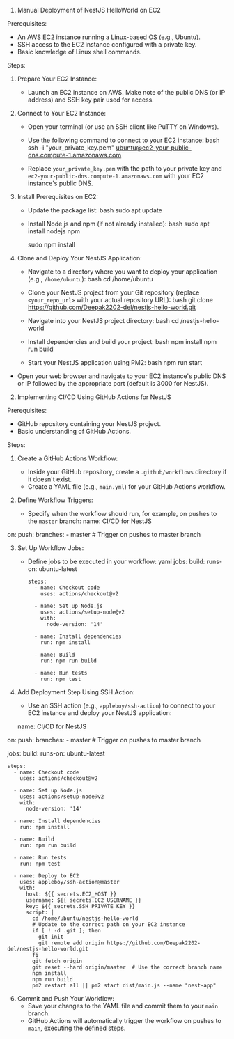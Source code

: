  1. Manual Deployment of NestJS HelloWorld on EC2

 Prerequisites:
- An AWS EC2 instance running a Linux-based OS (e.g., Ubuntu).
- SSH access to the EC2 instance configured with a private key.
- Basic knowledge of Linux shell commands.

 Steps:

1. Prepare Your EC2 Instance:
   - Launch an EC2 instance on AWS. Make note of the public DNS (or IP address) and SSH key pair used for access.

2. Connect to Your EC2 Instance:
   - Open your terminal (or use an SSH client like PuTTY on Windows).
   - Use the following command to connect to your EC2 instance:
     bash
     ssh -i "your_private_key.pem" ubuntu@ec2-your-public-dns.compute-1.amazonaws.com
     
   - Replace `your_private_key.pem` with the path to your private key and `ec2-your-public-dns.compute-1.amazonaws.com` with your EC2 instance's public DNS.

3. Install Prerequisites on EC2:
   - Update the package list:
     bash
     sudo apt update
     
   - Install Node.js and npm (if not already installed):
     bash
     sudo apt install nodejs npm
     
     sudo npm install 
     

4. Clone and Deploy Your NestJS Application:
   - Navigate to a directory where you want to deploy your application (e.g., `/home/ubuntu`):
     bash
     cd /home/ubuntu
     
   - Clone your NestJS project from your Git repository (replace `<your_repo_url>` with your actual repository URL):
     bash
     git clone https://github.com/Deepak2202-del/nestjs-hello-world.git
     
   - Navigate into your NestJS project directory:
     bash
     cd /nestjs-hello-world
     
   - Install dependencies and build your project:
     bash
     npm install
     npm run build
     
   - Start your NestJS application using PM2:
     bash
     npm run start
 - Open your web browser and navigate to your EC2 instance's public DNS or IP followed by the appropriate port (default is 3000 for NestJS).

 2. Implementing CI/CD Using GitHub Actions for NestJS

 Prerequisites:
- GitHub repository containing your NestJS project.
- Basic understanding of GitHub Actions.

 Steps:

1. Create a GitHub Actions Workflow:
   - Inside your GitHub repository, create a `.github/workflows` directory if it doesn't exist.
   - Create a YAML file (e.g., `main.yml`) for your GitHub Actions workflow.

2. Define Workflow Triggers:
   - Specify when the workflow should run, for example, on pushes to the `master` branch:
name: CI/CD for NestJS

on:
  push:
    branches:
      - master  # Trigger on pushes to master branch


3. Set Up Workflow Jobs:
   - Define jobs to be executed in your workflow:
     yaml
     jobs:
       build:
         runs-on: ubuntu-latest

         steps:
           - name: Checkout code
             uses: actions/checkout@v2

           - name: Set up Node.js
             uses: actions/setup-node@v2
             with:
               node-version: '14'

           - name: Install dependencies
             run: npm install

           - name: Build
             run: npm run build

           - name: Run tests
             run: npm test
     

4. Add Deployment Step Using SSH Action:
   - Use an SSH action (e.g., `appleboy/ssh-action`) to connect to your EC2 instance and deploy your NestJS application:

    name: CI/CD for NestJS

on:
  push:
    branches:
      - master  # Trigger on pushes to master branch

jobs:
  build:
    runs-on: ubuntu-latest

    steps:
      - name: Checkout code
        uses: actions/checkout@v2

      - name: Set up Node.js
        uses: actions/setup-node@v2
        with:
          node-version: '14'

      - name: Install dependencies
        run: npm install

      - name: Build
        run: npm run build

      - name: Run tests
        run: npm test

      - name: Deploy to EC2
        uses: appleboy/ssh-action@master
        with:
          host: ${{ secrets.EC2_HOST }}
          username: ${{ secrets.EC2_USERNAME }}
          key: ${{ secrets.SSH_PRIVATE_KEY }}
          script: |
            cd /home/ubuntu/nestjs-hello-world  
            # Update to the correct path on your EC2 instance
            if [ ! -d .git ]; then
              git init
              git remote add origin https://github.com/Deepak2202-del/nestjs-hello-world.git
            fi
            git fetch origin
            git reset --hard origin/master  # Use the correct branch name
            npm install
            npm run build
            pm2 restart all || pm2 start dist/main.js --name "nest-app"
6. Commit and Push Your Workflow:
   - Save your changes to the YAML file and commit them to your `main` branch.
   - GitHub Actions will automatically trigger the workflow on pushes to `main`, executing the defined steps.
